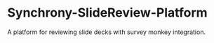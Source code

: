 # Synchrony-SlideReview-Platform
A platform for reviewing slide decks with survey monkey integration.
